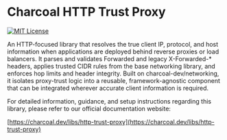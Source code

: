 # Charcoal HTTP Trust Proxy

[![MIT License](https://img.shields.io/badge/license-MIT-green.svg)](LICENSE)

An HTTP-focused library that resolves the true client IP, protocol, and host information when applications are deployed
behind reverse proxies or load balancers. It parses and validates Forwarded and legacy X-Forwarded-* headers, applies
trusted CIDR rules from the base networking library, and enforces hop limits and header integrity. Built on
charcoal-dev/networking, it isolates proxy-trust logic into a reusable, framework-agnostic component that can be
integrated wherever accurate client information is required.

For detailed information, guidance, and setup instructions regarding this library, please refer to our official
documentation website:

[https://charcoal.dev/libs/http-trust-proxy](https://charcoal.dev/libs/http-trust-proxy)

